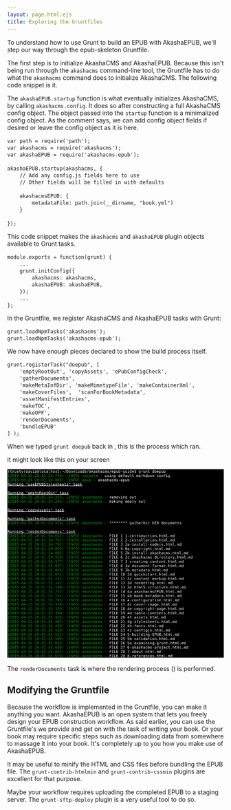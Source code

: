 ```yaml
---
layout: page.html.ejs
title: Exploring the Gruntfiles
---
```


To understand how to use Grunt to build an EPUB with AkashaEPUB, we'll step our way through the epub-skeleton Gruntfile.  

The first step is to initialize AkashaCMS and AkashaEPUB.  Because this isn't being run through the `akashacms` command-line tool, the Gruntfile has to do what the `akashacms` command does to initialize AkashaCMS.  The following code snippet is it.

The `akashaEPUB.startup` function is what eventually initializes AkashaCMS, by calling `akashacms.config`.  It does so after constructing a full AkashaCMS config object.  The object passed into the `startup` function is a minimalized config object.  As the comment says, we can add config object fields if desired or leave the config object as it is here.

```
var path = require('path');
var akashacms = require('akashacms');
var akashaEPUB = require('akashacms-epub');

akashaEPUB.startup(akashacms, {
    // Add any config.js fields here to use
    // Other fields will be filled in with defaults

    akashacmsEPUB: {
        metadataFile: path.join(__dirname, "book.yml")
    }

});
```

This code snippet makes the `akashacms` and `akashaEPUB` plugin objects available to Grunt tasks.

```
module.exports = function(grunt) {
    ...
    grunt.initConfig({
        akashacms: akashacms,
        akashaEPUB: akashaEPUB,
    });
    ...
};
```

In the Gruntfile, we register AkashaCMS and AkashaEPUB tasks with Grunt:

```
grunt.loadNpmTasks('akashacms');
grunt.loadNpmTasks('akashacms-epub');
```

We now have enough pieces declared to show the build process itself.

```
grunt.registerTask("doepub", [
    'emptyRootOut', 'copyAssets', 'ePubConfigCheck',
    'gatherDocuments',
    'makeMetaInfDir', 'makeMimetypeFile', 'makeContainerXml',
    'makeCoverFiles',  'scanForBookMetadata',
    'assetManifestEntries',
    'makeTOC',
    'makeOPF',
    'renderDocuments',
    'bundleEPUB'
] );
```

When we typed `grunt doepub` back in [](2-installation.html), this is the process which ran.

It might look like this on your screen

<img src="images/akasha-epub-in-action.png"/>

The `renderDocuments` task is where the rendering process ([](3-creating-content.html)) is performed.

## Modifying the Gruntfile

Because the workflow is implemented in the Gruntfile, you can make it anything you want.  AkashaEPUB is an open system that lets you freely design your EPUB construction workflow.  As said earlier, you can use the Gruntfile's we provide and get on with the task of writing your book.  Or your book may require specific steps such as downloading data from somewhere to massage it into your book.  It's completely up to you how you make use of AkashaEPUB.

It may be useful to minify the HTML and CSS files before bundling the EPUB file.  The `grunt-contrib-htmlmin` and `grunt-contrib-cssmin` plugins are excellent for that purpose.

Maybe your workflow requires uploading the completed EPUB to a staging server.  The `grunt-sftp-deploy` plugin is a very useful tool to do so.
